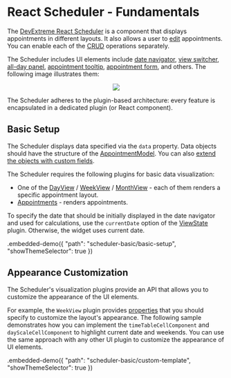# React Scheduler - Fundamentals

The [DevExtreme React Scheduler](https://devexpress.github.io/devextreme-reactive/react/scheduler) is a component that displays appointments in different layouts. It also allows a user to [edit](../reference/editing-state.md) appointments. You can enable each of the [CRUD](https://en.wikipedia.org/wiki/Create,_read,_update_and_delete) operations separately.

The Scheduler includes UI elements include [date navigator](../reference/date-navigator.md), [view switcher](../reference/view-switcher.md), [all-day panel](../reference/all-day-panel.md), [appointment tooltip](../reference/appointment-tooltip.md), [appointment form](../reference/appointment-form.md), and others. The following image illustrates them:

<p align="center">
  <img class="img-responsive" src="../../img/scheduler-elements.png">
</p>

The Scheduler adheres to the plugin-based architecture: every feature is encapsulated in a dedicated plugin (or React component).

## Basic Setup

The Scheduler displays data specified via the `data` property. Data objects should have the structure of the [AppointmentModel](../reference/scheduler.md/#appointmentmodel). You can also [extend the objects with custom fields](https://github.com/DevExpress/devextreme-reactive/blob/master/packages/dx-react-scheduler-demos/src/demo-sources/scheduler-featured-remote-data/material-ui/demo.jsx#L53).

The Scheduler requires the following plugins for basic data visualization:

- One of the [DayView](../reference/day-view.md) / [WeekView](../reference/week-view.md) / [MonthView](../reference/month-view.md) - each of them renders a specific appointment layout.
- [Appointments](../reference/appointments.md) - renders appointments.

To specify the date that should be initially displayed in the date navigator and used for calculations, use the `currentDate` option of the [ViewState](../reference/view-state.md) plugin. Otherwise, the widget uses current date.

.embedded-demo({ "path": "scheduler-basic/basic-setup", "showThemeSelector": true })

## Appearance Customization

The Scheduler's visualization plugins provide an API that allows you to customize the appearance of the UI elements.

For example, the `WeekView` plugin provides [properties](../reference/week-view.md/#properties) that you should specify to customize the layout's appearance. The following sample demonstrates how you can implement the `timeTableCellComponent` and `dayScaleCellComponent` to highlight current date and weekends. You can use the same approach with any other UI plugin to customize the appearance of UI elements.

.embedded-demo({ "path": "scheduler-basic/custom-template", "showThemeSelector": true })

